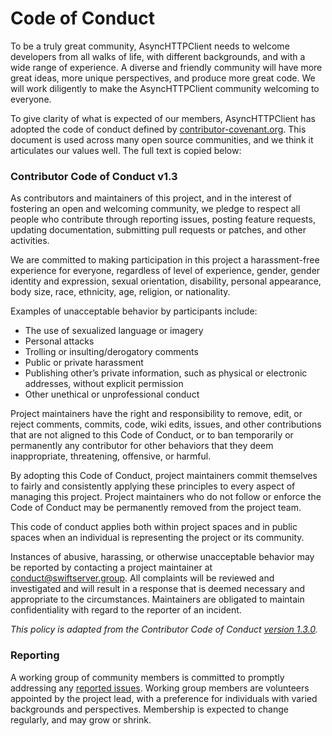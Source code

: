 # Code of Conduct
To be a truly great community, AsyncHTTPClient needs to welcome developers from all walks of life,
with different backgrounds, and with a wide range of experience. A diverse and friendly
community will have more great ideas, more unique perspectives, and produce more great
code. We will work diligently to make the AsyncHTTPClient community welcoming to everyone.

To give clarity of what is expected of our members, AsyncHTTPClient has adopted the code of conduct
defined by [contributor-covenant.org](https://www.contributor-covenant.org). This document is used across many open source
communities, and we think it articulates our values well. The full text is copied below:

### Contributor Code of Conduct v1.3
As contributors and maintainers of this project, and in the interest of fostering an open and
welcoming community, we pledge to respect all people who contribute through reporting
issues, posting feature requests, updating documentation, submitting pull requests or patches,
and other activities.

We are committed to making participation in this project a harassment-free experience for
everyone, regardless of level of experience, gender, gender identity and expression, sexual
orientation, disability, personal appearance, body size, race, ethnicity, age, religion, or
nationality.

Examples of unacceptable behavior by participants include:
- The use of sexualized language or imagery
- Personal attacks
- Trolling or insulting/derogatory comments
- Public or private harassment
- Publishing other’s private information, such as physical or electronic addresses, without explicit permission
- Other unethical or unprofessional conduct

Project maintainers have the right and responsibility to remove, edit, or reject comments,
commits, code, wiki edits, issues, and other contributions that are not aligned to this Code of
Conduct, or to ban temporarily or permanently any contributor for other behaviors that they
deem inappropriate, threatening, offensive, or harmful.

By adopting this Code of Conduct, project maintainers commit themselves to fairly and
consistently applying these principles to every aspect of managing this project. Project
maintainers who do not follow or enforce the Code of Conduct may be permanently removed
from the project team.

This code of conduct applies both within project spaces and in public spaces when an
individual is representing the project or its community.

Instances of abusive, harassing, or otherwise unacceptable behavior may be reported by
contacting a project maintainer at [conduct@swiftserver.group](mailto:conduct@swiftserver.group). All complaints will be reviewed and
investigated and will result in a response that is deemed necessary and appropriate to the
circumstances. Maintainers are obligated to maintain confidentiality with regard to the reporter
of an incident.

*This policy is adapted from the Contributor Code of Conduct [version 1.3.0](https://contributor-covenant.org/version/1/3/0/).*

### Reporting
A working group of community members is committed to promptly addressing any [reported issues](mailto:conduct@swiftserver.group).
Working group members are volunteers appointed by the project lead, with a
preference for individuals with varied backgrounds and perspectives. Membership is expected
to change regularly, and may grow or shrink.
